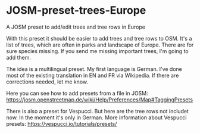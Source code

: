 # JOSM-preset-trees-Europe
A JOSM preset to add/edit trees and tree rows in Europe

With this preset it should be easier to add trees and tree rows to OSM.
It's a list of trees, which are often in parks and landscape of Europe.
There are for sure species missing.
If you send me missing important trees, I'm going to add them.

The idea is a multilingual preset.
My first language is German. I've done most of the existing translation in EN and FR via Wikipedia.
If there are corrections needed, let me know.

Here you can see how to add presets from a file in JOSM:
https://josm.openstreetmap.de/wiki/Help/Preferences/Map#TaggingPresets

There is also a preset for Vespucci. But here are the tree rows not includet now.
In the moment it's only in German.
More information about Vespucci presets:
https://vespucci.io/tutorials/presets/
